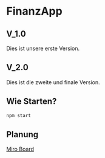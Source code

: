 # FinanzApp

## V_1.0
Dies ist unsere erste Version.

## V_2.0
Dies ist die zweite und finale Version.

## Wie Starten?

```sh
npm start
```

## Planung
[Miro Board](https://miro.com/app/board/uXjVOAL8aTs=/)
